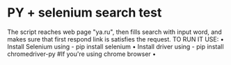 PY + selenium search test
====

The script reaches web page "ya.ru", then fills search with input word, and makes sure that first respond link is satisfies the request.
TO RUN IT USE:
• Install Selenium using - pip install selenium
• Install driver using - pip install chromedriver-py #If you're using chrome browser
• 
